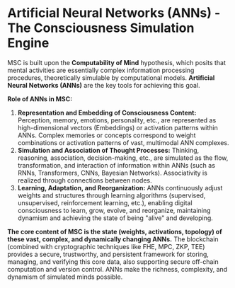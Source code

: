 # Artificial Neural Networks (ANNs) - The Consciousness Simulation Engine

MSC is built upon the **Computability of Mind** hypothesis, which posits that mental activities are essentially complex information processing procedures, theoretically simulable by computational models. **Artificial Neural Networks (ANNs)** are the key tools for achieving this goal.

**Role of ANNs in MSC:**

1.  **Representation and Embedding of Consciousness Content:** Perception, memory, emotions, personality, etc., are represented as high-dimensional vectors (Embeddings) or activation patterns within ANNs. Complex memories or concepts correspond to weight combinations or activation patterns of vast, multimodal ANN complexes.
2.  **Simulation and Association of Thought Processes:** Thinking, reasoning, association, decision-making, etc., are simulated as the flow, transformation, and interaction of information within ANNs (such as RNNs, Transformers, CNNs, Bayesian Networks). Associativity is realized through connections between nodes.
3.  **Learning, Adaptation, and Reorganization:** ANNs continuously adjust weights and structures through learning algorithms (supervised, unsupervised, reinforcement learning, etc.), enabling digital consciousness to learn, grow, evolve, and reorganize, maintaining dynamism and achieving the state of being "alive" and developing.

**The core content of MSC is the state (weights, activations, topology) of these vast, complex, and dynamically changing ANNs.** The blockchain (combined with cryptographic techniques like FHE, MPC, ZKP, TEE) provides a secure, trustworthy, and persistent framework for storing, managing, and verifying this core data, also supporting secure off-chain computation and version control. ANNs make the richness, complexity, and dynamism of simulated minds possible.
